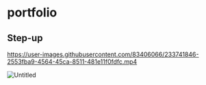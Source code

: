 # portfolio


## Step-up

https://user-images.githubusercontent.com/83406066/233741846-2553fba9-4564-45ca-8511-481e11f0fdfc.mp4

![Untitled](https://user-images.githubusercontent.com/83406066/233741862-c4a7d743-8aba-448c-a7de-83e70177db89.png)
